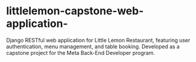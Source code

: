 # littlelemon-capstone-web-application-
Django RESTful web application for Little Lemon Restaurant, featuring user authentication, menu management, and table booking. Developed as a capstone project for the Meta Back-End Developer program.
